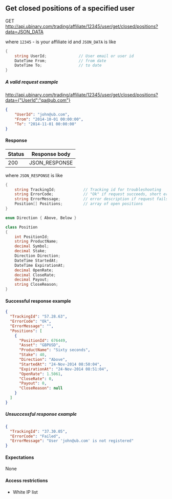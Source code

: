 ﻿## Get closed positions of a specified user

GET http://api.ubinary.com/trading/affiliate/12345/user/get/closed/positions?data=JSON_DATA

where `12345` - is your affiliate id and `JSON_DATA` is like

```C#
{
    string UserId;              // User email or user id
    DateTime From;              // from date
    DateTime To;                // to date
}
```

##### A valid request example

http://api.ubinary.com/trading/affiliate/12345/user/get/closed/positions?data={"UserId":"qa@ub.com"} 

```json
{
    "UserId": "john@ub.com",
    "From": "2014-10-01 00:00:00",
    "To": "2014-11-01 00:00:00"
}
```


#### Response

Status | Response body
-------|--------------
200    | JSON_RESPONSE

where `JSON_RESPONSE` is like

```C#
{
    string TrackingId;            // Tracking id for troubleshooting
    string ErrorCode;             // "Ok" if request succeeds, short error code if request fails
    string ErrorMessage;          // error description if request fails
    Position[] Positions;         // array of open positions
}

enum Direction { Above, Below }

class Position
{
    int PositionId;
    string ProductName;
    decimal Symbol;
    decimal Stake;
    Direction Direction;
    DateTime StartedAt;
    DateTime ExpirationAt;
    decimal OpenRate;
    decimal CloseRate;
    decimal Payout;
    string CloseReason;
}
```

#### Successful response example

```json
{
  "TrackingId": "57.28.63",
  "ErrorCode": "Ok",
  "ErrorMessage": "",
  "Positions": [
    {
      "PositionId": 676449,
      "Asset": "GBPUSD",
      "ProductName": "Sixty seconds",
      "Stake": 40,
      "Direction": "Above",
      "StartedAt": "24-Nov-2014 08:50:04",
      "ExpirationAt": "24-Nov-2014 08:51:04",
      "OpenRate": 1.5061,
      "CloseRate": 0,
      "Payout": 0,
      "CloseReason": null
    }
  ]
}
```


##### Unsuccessful response example

```json
{
  "TrackingId": "37.30.05",
  "ErrorCode": "Failed",
  "ErrorMessage": "User 'john@ub.com' is not registered"
}
```


#### Expectations
None

#### Access restrictions
- White IP list
